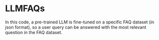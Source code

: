 # LLMFAQs
In this code, a pre-trained LLM is fine-tuned on a specific FAQ dataset (in json format), so a user query can be answered with the most relevant question in the FAQ dataset. 
